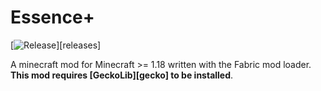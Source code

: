# Essence+

[![Release](https://img.shields.io/github/v/release/theoparis/essenceplus-mod?style=for-the-badge&include_prereleases&sort=semver)][releases]

A minecraft mod for Minecraft >= 1.18 written with the Fabric mod loader.
**This mod requires [GeckoLib][gecko] to be installed**.
